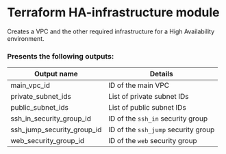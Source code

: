 # Terraform HA-infrastructure module

Creates a VPC and the other required infrastructure for a High Availability environment.

### Presents the following outputs:
Output name | Details
----------- | ------------
main_vpc_id | ID of the main VPC
private_subnet_ids | List of private subnet IDs
public_subnet_ids | List of public subnet IDs
ssh_in_security_group_id | ID of the `ssh_in` security group
ssh_jump_security_group_id | ID of the `ssh_jump` security group
web_security_group_id | ID of the `web` security group
